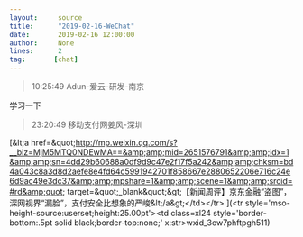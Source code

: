 ```yaml
---
layout:     source 
title:      "2019-02-16-WeChat"
date:       2019-02-16 12:00:00
author:     None
lines:      2 
tag:       [chat]
---
```

> 10:25:49  Adun-爱云-研发-南京  
   
学习一下  
   
> 23:20:49  移动支付网姜风-深圳  
   
[&amp;lt;a href=&amp;quot;http://mp.weixin.qq.com/s?__biz=MjM5MTQ0NDEwMA==&amp;amp;mid=2651576791&amp;amp;idx=1&amp;amp;sn=4dd29b60688a0df9d9c47e2f17f5a242&amp;amp;chksm=bd4a043c8a3d8d2aefe8e4fd64c5991942701f858667e2880652206e716c24e6d9ac49e3dc37&amp;amp;mpshare=1&amp;amp;scene=1&amp;amp;srcid=#rd&amp;quot; target=&amp;quot;_blank&amp;quot;&amp;gt;【新闻周评】京东金融“盗图”，深网视界“漏脸”，支付安全比想象的严峻&amp;lt;/a&amp;gt;&lt;/td&gt;&lt;/tr&gt;
](&lt;tr style='mso-height-source:userset;height:25.00pt'&gt;&lt;td class=xl24  style='border-bottom:.5pt solid black;border-top:none;' x:str&gt;wxid_3ow7phftpgh511)  
   
